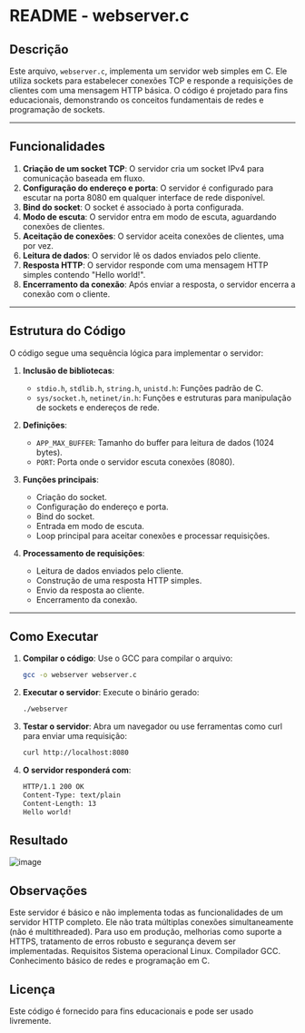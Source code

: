 # README - webserver.c

## Descrição

Este arquivo, `webserver.c`, implementa um servidor web simples em C. Ele utiliza sockets para estabelecer conexões TCP e responde a requisições de clientes com uma mensagem HTTP básica. O código é projetado para fins educacionais, demonstrando os conceitos fundamentais de redes e programação de sockets.

---

## Funcionalidades

1. **Criação de um socket TCP**: O servidor cria um socket IPv4 para comunicação baseada em fluxo.
2. **Configuração do endereço e porta**: O servidor é configurado para escutar na porta 8080 em qualquer interface de rede disponível.
3. **Bind do socket**: O socket é associado à porta configurada.
4. **Modo de escuta**: O servidor entra em modo de escuta, aguardando conexões de clientes.
5. **Aceitação de conexões**: O servidor aceita conexões de clientes, uma por vez.
6. **Leitura de dados**: O servidor lê os dados enviados pelo cliente.
7. **Resposta HTTP**: O servidor responde com uma mensagem HTTP simples contendo "Hello world!".
8. **Encerramento da conexão**: Após enviar a resposta, o servidor encerra a conexão com o cliente.

---

## Estrutura do Código

O código segue uma sequência lógica para implementar o servidor:

1. **Inclusão de bibliotecas**:

   - `stdio.h`, `stdlib.h`, `string.h`, `unistd.h`: Funções padrão de C.
   - `sys/socket.h`, `netinet/in.h`: Funções e estruturas para manipulação de sockets e endereços de rede.

2. **Definições**:

   - `APP_MAX_BUFFER`: Tamanho do buffer para leitura de dados (1024 bytes).
   - `PORT`: Porta onde o servidor escuta conexões (8080).

3. **Funções principais**:

   - Criação do socket.
   - Configuração do endereço e porta.
   - Bind do socket.
   - Entrada em modo de escuta.
   - Loop principal para aceitar conexões e processar requisições.

4. **Processamento de requisições**:
   - Leitura de dados enviados pelo cliente.
   - Construção de uma resposta HTTP simples.
   - Envio da resposta ao cliente.
   - Encerramento da conexão.

---

## Como Executar

1. **Compilar o código**:
   Use o GCC para compilar o arquivo:

   ```bash
   gcc -o webserver webserver.c
   ```

2. **Executar o servidor**: Execute o binário gerado:

   ```bash
   ./webserver
   ```

3. **Testar o servidor**: Abra um navegador ou use ferramentas como curl para enviar uma requisição:

   ```bash
   curl http://localhost:8080
   ```

4. **O servidor responderá com**:
   ```bash
   HTTP/1.1 200 OK
   Content-Type: text/plain
   Content-Length: 13
   Hello world!
   ```

## Resultado
![image](https://github.com/user-attachments/assets/ff6d8e89-725c-4253-a0fe-52296327fd60)

## Observações

Este servidor é básico e não implementa todas as funcionalidades de um servidor HTTP completo.
Ele não trata múltiplas conexões simultaneamente (não é multithreaded).
Para uso em produção, melhorias como suporte a HTTPS, tratamento de erros robusto e segurança devem ser implementadas.
Requisitos
Sistema operacional Linux.
Compilador GCC.
Conhecimento básico de redes e programação em C.

## Licença

Este código é fornecido para fins educacionais e pode ser usado livremente.
